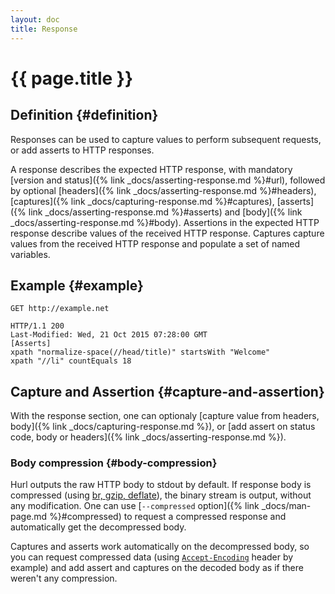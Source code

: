 ```yaml
---
layout: doc
title: Response
---
```

# {{ page.title }}

## Definition {#definition}

Responses can be used to capture values to perform subsequent requests, or add asserts to HTTP responses.

A response describes the expected HTTP response, with mandatory [version and status]({% link _docs/asserting-response.md %}#url), 
followed by optional [headers]({% link _docs/asserting-response.md %}#headers), [captures]({% link 
_docs/capturing-response.md %}#captures),
[asserts]({% link _docs/asserting-response.md %}#asserts) and [body]({% link _docs/asserting-response.md %}#body). 
Assertions in the expected HTTP response describe values of the received HTTP response. Captures capture values from the
received HTTP response and populate a set of named variables.

## Example {#example}

```hurl
GET http://example.net

HTTP/1.1 200
Last-Modified: Wed, 21 Oct 2015 07:28:00 GMT
[Asserts]
xpath "normalize-space(//head/title)" startsWith "Welcome"
xpath "//li" countEquals 18
```

## Capture and Assertion {#capture-and-assertion}

With the response section, one can optionaly [capture value from headers, body]({% link _docs/capturing-response.md %}),
 or [add assert on status code, body or headers]({% link _docs/asserting-response.md %}).
 
### Body compression {#body-compression}

Hurl outputs the raw HTTP body to stdout by default. If response body is compressed (using [br, gzip, deflate](https://developer.mozilla.org/en-US/docs/Web/HTTP/Headers/Accept-Encoding)),
 the binary stream is output, without any modification. One can use [`--compressed` option]({% link _docs/man-page.md
  %}#compressed) to request a compressed response and automatically get the decompressed body. 

Captures and asserts work automatically on the decompressed body, so you can request compressed data (using [`Accept-Encoding`](https://developer.mozilla.org/en-US/docs/Web/HTTP/Headers/Accept-Encoding)
 header by example) and add assert and captures on the decoded body as if there weren't any compression.   